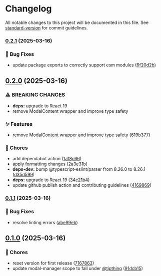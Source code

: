 # Changelog

All notable changes to this project will be documented in this file. See [standard-version](https://github.com/conventional-changelog/standard-version) for commit guidelines.

### [0.2.1](https://github.com/Chappy202/modal-manager/compare/v0.2.0...v0.2.1) (2025-03-16)


### 🐛 Bug Fixes

* update package exports to correctly support esm modules ([6f20d2b](https://github.com/Chappy202/modal-manager/commit/6f20d2b0dd507f3507689fc80d54c55c3850d6c6))

## [0.2.0](https://github.com/Chappy202/modal-manager/compare/v0.1.1...v0.2.0) (2025-03-16)


### ⚠ BREAKING CHANGES

* **deps:** upgrade to React 19
* remove ModalContent wrapper and improve type safety

### ✨ Features

* remove ModalContent wrapper and improve type safety ([619b377](https://github.com/Chappy202/modal-manager/commit/619b3776718b82b1c5c721d5965ab9108deb2fee))


### 🔧 Chores

* add dependabot action ([1a18c66](https://github.com/Chappy202/modal-manager/commit/1a18c66effd1da4947c3944ed7c74283fa8945d2))
* apply formatting changes ([2a3e31b](https://github.com/Chappy202/modal-manager/commit/2a3e31baea84c71a907dbba020d8b50d76b674cb))
* **deps-dev:** bump @typescript-eslint/parser from 8.26.0 to 8.26.1 ([d35d599](https://github.com/Chappy202/modal-manager/commit/d35d59963119449f834bf2c05f20959fd1a8b868))
* **deps:** upgrade to React 19 ([34c21b4](https://github.com/Chappy202/modal-manager/commit/34c21b41c22f55fdb0bae4b45066061a3da7c1b9))
* update github publish action and contributing guidelines ([4169869](https://github.com/Chappy202/modal-manager/commit/4169869635a1457206c254ffa6aa3530c4aad637))

### [0.1.1](https://github.com/Chappy202/modal-manager/compare/v0.1.0...v0.1.1) (2025-03-16)


### 🐛 Bug Fixes

* resolve linting errors ([abe99eb](https://github.com/Chappy202/modal-manager/commit/abe99eb7b1e7d094b2ecb64ba0225c8350606ba5))

## [0.1.0](https://github.com/Chappy202/modal-manager/compare/v0.1.3...v0.1.0) (2025-03-16)


### 🔧 Chores

* reset version for first release ([7167863](https://github.com/Chappy202/modal-manager/commit/716786374206d6f5462feedb14278c1528d48b1a))
* update modal-manager scope to fall under [@tipthing](https://github.com/tipthing) ([91dcb15](https://github.com/Chappy202/modal-manager/commit/91dcb150818817024efdf6580a01dd86dadae968))

